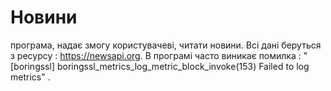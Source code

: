 
Новини
=============

програма, надає змогу користувачеві, читати новини. Всі дані беруться з ресурсу : https://newsapi.org.
В програмі часто виникає помилка :  "[boringssl] boringssl_metrics_log_metric_block_invoke(153) Failed to log metrics" .


